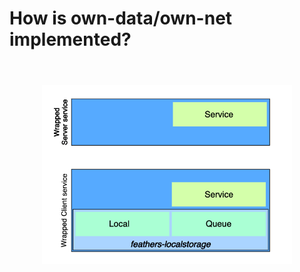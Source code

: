 # How is own-data/own-net implemented?

<img style="display:block; width: 400px; margin: 0 auto; margin-top: 4em; margin-bottom: 2em;" src="/img/wrapper-overview.png" alt="FeathersJS Offline-first wrapper overvice" />
